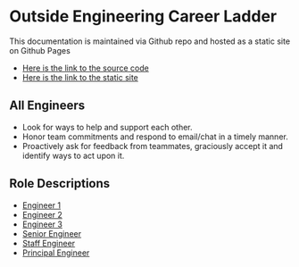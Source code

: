 # Outside Engineering Career Ladder

This documentation is maintained via Github repo and hosted as a static site on Github Pages
* [Here is the link to the source code](https://github.com/outside-docs/career-ladder)
* [Here is the link to the static site](https://outside-docs.github.io/career-ladder/)

## All Engineers 
- Look for ways to help and support each other.
- Honor team commitments and respond to email/chat in a timely manner.
- Proactively ask for feedback from teammates, graciously accept it and identify ways to act upon it.

## Role Descriptions
- [Engineer 1](./engineer1.md)
- [Engineer 2](./engineer2.md)
- [Engineer 3](./engineer3.md)
- [Senior Engineer](./senior_engineer.md)
- [Staff Engineer](./staff_engineer.md)
- [Principal Engineer](./principal_engineer.md)
